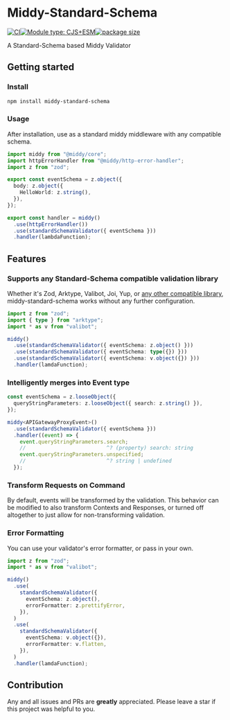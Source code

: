 # Middy-Standard-Schema

[![CI](https://github.com/flubber2077/middy-standard-schema/actions/workflows/ci.yml/badge.svg?branch=main)](https://github.com/flubber2077/middy-standard-schema/actions/workflows/ci.yml)[![Module type: CJS+ESM](https://img.shields.io/badge/module%20type-cjs%2Besm-brightgreen)](https://github.com/voxpelli/badges-cjs-esm)[![package size](https://badgen.net/bundlephobia/minzip/middy-standard-schema)](https://bundlephobia.com/result?p=middy-standard-schema)

A Standard-Schema based Middy Validator

## Getting started

### Install

```bash
npm install middy-standard-schema
```

### Usage

After installation, use as a standard middy middleware with any compatible schema.

```typescript
import middy from "@middy/core";
import httpErrorHandler from "@middy/http-error-handler";
import z from "zod";

export const eventSchema = z.object({
  body: z.object({
    HelloWorld: z.string(),
  }),
});

export const handler = middy()
  .use(httpErrorHandler())
  .use(standardSchemaValidator({ eventSchema }))
  .handler(lambdaFunction);
```

## Features

### Supports any Standard-Schema compatible validation library

Whether it's Zod, Arktype, Valibot, Joi, Yup, or [any other compatible library](https://standardschema.dev/#what-schema-libraries-implement-the-spec), middy-standard-schema works without any further configuration.

```typescript
import z from "zod";
import { type } from "arktype";
import * as v from "valibot";

middy()
  .use(standardSchemaValidator({ eventSchema: z.object() }))
  .use(standardSchemaValidator({ eventSchema: type({}) }))
  .use(standardSchemaValidator({ eventSchema: v.object({}) }))
  .handler(lamdaFunction);
```

### Intelligently merges into Event type

```typescript
const eventSchema = z.looseObject({
  queryStringParameters: z.looseObject({ search: z.string() }),
});

middy<APIGatewayProxyEvent>()
  .use(standardSchemaValidator({ eventSchema }))
  .handler((event) => {
    event.queryStringParameters.search;
    //                          ^? (property) search: string
    event.queryStringParameters.unspecified;
    //                          ^? string | undefined
  });
```

### Transform Requests on Command

By default, events will be transformed by the validation. This behavior can be modified to also transform Contexts and Responses, or turned off altogether to just allow for non-transforming validation.

### Error Formatting

You can use your validator's error formatter, or pass in your own.

```typescript
import z from "zod";
import * as v from "valibot";

middy()
  .use(
    standardSchemaValidator({
      eventSchema: z.object(),
      errorFormatter: z.prettifyError,
    }),
  )
  .use(
    standardSchemaValidator({
      eventSchema: v.object({}),
      errorFormatter: v.flatten,
    }),
  )
  .handler(lamdaFunction);
```

## Contribution

Any and all issues and PRs are **greatly** appreciated.
Please leave a star if this project was helpful to you.
